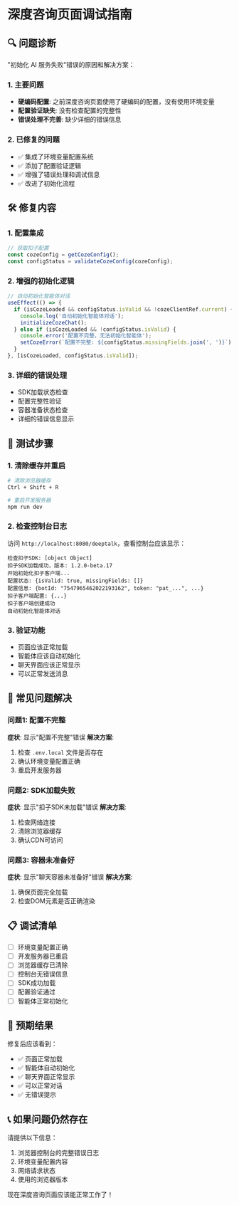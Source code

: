 # 深度咨询页面调试指南

## 🔍 问题诊断

"初始化 AI 服务失败"错误的原因和解决方案：

### 1. 主要问题
- **硬编码配置**: 之前深度咨询页面使用了硬编码的配置，没有使用环境变量
- **配置验证缺失**: 没有检查配置的完整性
- **错误处理不完善**: 缺少详细的错误信息

### 2. 已修复的问题
- ✅ 集成了环境变量配置系统
- ✅ 添加了配置验证逻辑
- ✅ 增强了错误处理和调试信息
- ✅ 改进了初始化流程

## 🛠️ 修复内容

### 1. 配置集成
```typescript
// 获取扣子配置
const cozeConfig = getCozeConfig();
const configStatus = validateCozeConfig(cozeConfig);
```

### 2. 增强的初始化逻辑
```typescript
// 自动初始化智能体对话
useEffect(() => {
  if (isCozeLoaded && configStatus.isValid && !cozeClientRef.current) {
    console.log('自动初始化智能体对话');
    initializeCozeChat();
  } else if (isCozeLoaded && !configStatus.isValid) {
    console.error('配置不完整，无法初始化智能体');
    setCozeError(`配置不完整: ${configStatus.missingFields.join(', ')}`);
  }
}, [isCozeLoaded, configStatus.isValid]);
```

### 3. 详细的错误处理
- SDK加载状态检查
- 配置完整性验证
- 容器准备状态检查
- 详细的错误信息显示

## 🧪 测试步骤

### 1. 清除缓存并重启
```bash
# 清除浏览器缓存
Ctrl + Shift + R

# 重启开发服务器
npm run dev
```

### 2. 检查控制台日志
访问 `http://localhost:8080/deeptalk`，查看控制台应该显示：

```
检查扣子SDK: [object Object]
扣子SDK加载成功，版本: 1.2.0-beta.17
开始初始化扣子客户端...
配置状态: {isValid: true, missingFields: []}
配置信息: {botId: "7547965462022193162", token: "pat_...", ...}
扣子客户端配置: {...}
扣子客户端创建成功
自动初始化智能体对话
```

### 3. 验证功能
- 页面应该正常加载
- 智能体应该自动初始化
- 聊天界面应该正常显示
- 可以正常发送消息

## 🚨 常见问题解决

### 问题1: 配置不完整
**症状**: 显示"配置不完整"错误
**解决方案**:
1. 检查 `.env.local` 文件是否存在
2. 确认环境变量配置正确
3. 重启开发服务器

### 问题2: SDK加载失败
**症状**: 显示"扣子SDK未加载"错误
**解决方案**:
1. 检查网络连接
2. 清除浏览器缓存
3. 确认CDN可访问

### 问题3: 容器未准备好
**症状**: 显示"聊天容器未准备好"错误
**解决方案**:
1. 确保页面完全加载
2. 检查DOM元素是否正确渲染

## 📋 调试清单

- [ ] 环境变量配置正确
- [ ] 开发服务器已重启
- [ ] 浏览器缓存已清除
- [ ] 控制台无错误信息
- [ ] SDK成功加载
- [ ] 配置验证通过
- [ ] 智能体正常初始化

## 🎯 预期结果

修复后应该看到：
- ✅ 页面正常加载
- ✅ 智能体自动初始化
- ✅ 聊天界面正常显示
- ✅ 可以正常对话
- ✅ 无错误提示

## 📞 如果问题仍然存在

请提供以下信息：
1. 浏览器控制台的完整错误日志
2. 环境变量配置内容
3. 网络请求状态
4. 使用的浏览器版本

现在深度咨询页面应该能正常工作了！

